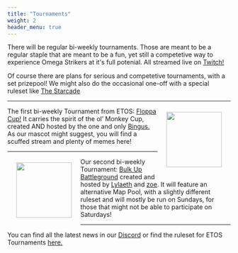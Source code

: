 ```yaml
---
title: "Tournaments"
weight: 2
header_menu: true
---
```


There will be regular bi-weekly tournaments. Those are meant to be a regular staple that are meant to be a fun, yet still a competetive way to experience Omega Strikers at it's full potenial. All streamed live on [Twitch!](https://www.twitch.tv/et_os)

Of course there are plans for serious and competetive tournaments, with a set prizepool! We might also do the occasional one-off with a special ruleset like [The Starcade](https://www.start.gg/tournament/the-starcade/details)

----

<div class="clearfix"> <div style="float: right; padding: 10px 20px 20px 20px;"> <img style="float: right;"  src="/images/AimiFloppa.png" width="125" ></div>

The first bi-weekly Tournament from ETOS: [Floppa Cup!](https://www.start.gg/tournament/floppa-cup/details) It carries the spirit of the ol’ Monkey Cup, created AND hosted by the one and only [Bingus.](https://discord.com/users/117804144210739209) As our mascot might suggest, you will find a scuffed stream and plenty of memes here!

----

<div class="clearfix"> <div style="float: left; padding: 10px 20px 20px 20px;"> <img style="float: left;"  src="/images/th.png" width="125" ></div>

Our second bi-weekly Tournament: [Bulk Up Battleground](https://www.start.gg/tournament/bulk-up-battleground/details) created and hosted by [Lylaeth](https://discord.com/users/209640861468852224) and [zoe](https://discord.com/users/202745199796027393). It will feature an alternative Map Pool, with a slightly different ruleset and will mostly be run on Sundays, for those that might not be able to participate on Saturdays!

----

You can find all the latest news in our [Discord](https://discord.gg/84jYdRqEnY) or find the ruleset for ETOS Tournaments [here.](rules)

